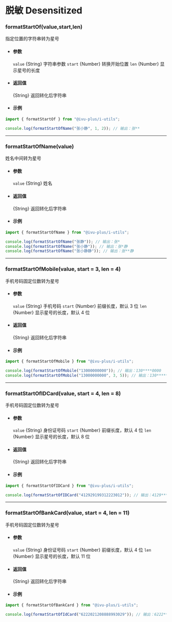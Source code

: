 # 脱敏 Desensitized

### formatStartOf(value,start,len)

指定位置的字符串转为星号

- #### 参数

  `value` {String} 字符串参数
  `start` {Number} 转换开始位置
  `len` {Number} 显示星号的长度

- #### 返回值

  {String} 返回转化后字符串

- #### 示例

```javascript
import { formatStartOf } from "@ivu-plus/i-utils";

console.log(formatStartOfName("张小静", 1, 2)); // 输出：张**
```

---

### formatStartOfName(value)

姓名中间转为星号

- #### 参数

  `value` {String} 姓名

- #### 返回值

  {String} 返回转化后字符串

- #### 示例

```javascript
import { formatStartOfName } from "@ivu-plus/i-utils";

console.log(formatStartOfName("张静")); // 输出：张*
console.log(formatStartOfName("张小静")); // 输出：张*静
console.log(formatStartOfName("张小静静")); // 输出：张**静
```

---

### formatStartOfMobile(value, start = 3, len = 4)

手机号码固定位数转为星号

- #### 参数

  `value` {String} 手机号码
  `start` {Number} 前缀长度，默认 3 位
  `len` {Number} 显示星号的长度，默认 4 位

- #### 返回值

  {String} 返回转化后字符串

- #### 示例

```javascript
import { formatStartOfMobile } from "@ivu-plus/i-utils";

console.log(formatStartOfMobile("13000000000")); // 输出：130****0000
console.log(formatStartOfMobile("13000000000", 3, 5)); // 输出：130*****000
```

---

### formatStartOfIDCard(value, start = 4, len = 8)

手机号码固定位数转为星号

- #### 参数

  `value` {String} 身份证号码
  `start` {Number} 前缀长度，默认 4 位
  `len` {Number} 显示星号的长度，默认 8 位

- #### 返回值

  {String} 返回转化后字符串

- #### 示例

```javascript
import { formatStartOfIDCard } from "@ivu-plus/i-utils";

console.log(formatStartOfIDCard("412929199312223012")); // 输出：4129********223012
```

---

### formatStartOfBankCard(value, start = 4, len = 11)

手机号码固定位数转为星号

- #### 参数

  `value` {String} 身份证号码
  `start` {Number} 前缀长度，默认 4 位
  `len` {Number} 显示星号的长度，默认 11 位

- #### 返回值

  {String} 返回转化后字符串

- #### 示例

```javascript
import { formatStartOfBankCard } from "@ivu-plus/i-utils";

console.log(formatStartOfIdCard("6222021208888993029")); // 输出：6222***********3029
```
